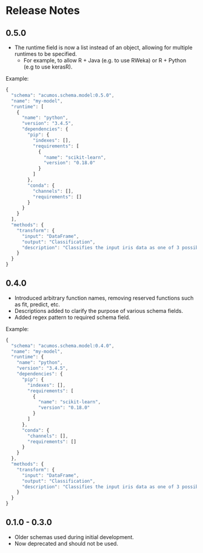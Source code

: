 # Release Notes

## 0.5.0
* The runtime field is now a list instead of an object, allowing for multiple runtimes to be specified.
  * For example, to allow R + Java (e.g. to use RWeka) or R + Python (e.g to use kerasR).

Example:

```javascript
{
  "schema": "acumos.schema.model:0.5.0",
  "name": "my-model",
  "runtime": [
    {
      "name": "python",
      "version": "3.4.5",
      "dependencies": {
        "pip": {
          "indexes": [],
          "requirements": [
            {
              "name": "scikit-learn",
              "version": "0.18.0"
            }
          ]
        },
        "conda": {
          "channels": [],
          "requirements": []
        }
      }
    }
  ],
  "methods": {
    "transform": {
      "input": "DataFrame",
      "output": "Classification",
      "description": "Classifies the input iris data as one of 3 possible classes "
    }
  }
}
```

## 0.4.0
* Introduced arbitrary function names, removing reserved functions such as fit, predict, etc.
* Descriptions added to clarify the purpose of various schema fields.
* Added regex pattern to required schema field.

Example:

```javascript
{
  "schema": "acumos.schema.model:0.4.0",
  "name": "my-model",
  "runtime": {
    "name": "python",
    "version": "3.4.5",
    "dependencies": {
      "pip": {
        "indexes": [],
        "requirements": [
          {
            "name": "scikit-learn",
            "version": "0.18.0"
          }
        ]
      },
      "conda": {
        "channels": [],
        "requirements": []
      }
    }
  },
  "methods": {
    "transform": {
      "input": "DataFrame",
      "output": "Classification",
      "description": "Classifies the input iris data as one of 3 possible classes "
    }
  }
}
```

## 0.1.0 - 0.3.0
* Older schemas used during initial development.
* Now deprecated and should not be used.